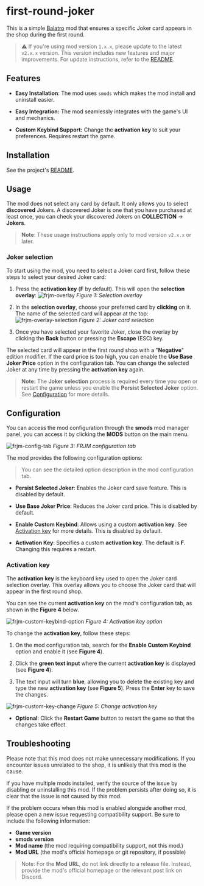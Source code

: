 # first-round-joker

This is a simple [Balatro](https://store.steampowered.com/app/2379780) mod
that ensures a specific Joker card appears in the shop during the first round.

> :warning: If you're using mod version `1.x.x`, please update to the latest `v2.x.x` version. This version includes new features and major improvements.
> For update instructions, refer to the [README](../README.md).

## Features

- **Easy Installation**: The mod uses `smods` which makes the mod install and uninstall easier.

- **Easy Integration:** The mod seamlessly integrates with the game's UI and mechanics.

- **Custom Keybind Support:** Change the **activation key** to suit your preferences.
Requires restart the game.

## Installation

See the project's [README](../README.md).

## Usage

The mod does not select any card by default.  It only allows you to
select **discovered** Jokers. A discovered Joker is one that you have purchased
at least once, you can check your discovered Jokers on **COLLECTION** -> **Jokers**.

> **Note**: These usage instructions apply only to mod version `v2.x.x` or later.

### Joker selection

To start using the mod, you need to select a Joker card first, follow these steps to
select your desired Joker card:

1. Press the **activation key** (**F** by default). This will open the **selection overlay**:
![frjm-overlay](./images/frjm_overlay.png)
*Figure 1: Selection overlay*

2. In the **selection overlay**, choose your preferred card by **clicking** on it. 
The name of the selected card will appear at the top:
![frjm-overlay-selection](./images/frjm_card_selection.png)
*Figure 2: Joker card selection*

3. Once you have selected your favorite Joker, close the overlay by clicking 
the **Back** button or pressing the **Escape** (ESC) key.

The selected card will appear in the first round shop with a "**Negative**" edition modifier.
If the card price is too high, you can enable the **Use Base Joker Price** option 
in the configuration tab. You can change the selected Joker at any time by pressing
the **activation key** again.

> **Note:** The **Joker selection** process is required every time you open or restart the
> game unless you enable the **Persist Selected Joker** option.
> See [Configuration](#configuration) for more details.

## Configuration

You can access the mod configuration through the **smods** mod manager panel, you can
access it by clicking the **MODS** button on the main menu.

![frjm-config-tab](./images/frjm_config_tab.png)
*Figure 3: FRJM configuration tab*

The mod provides the following configuration options:

> You can see the detailed option description in the mod configuration tab.

- **Persist Selected Joker**: Enables the Joker card save feature. This is disabled by default.

- **Use Base Joker Price**: Reduces the Joker card price. This is disabled by default.

- **Enable Custom Keybind**: Allows using a custom **activation key**.
See [Activation key](#activation-key) for more details. This is disabled by default.

- **Activation Key**: Specifies a custom **activation key**. The default is **F**. Changing this requires a restart.

### Activation key
The **activation key** is the keyboard key used to open the Joker card
selection overlay. This overlay allows you to choose the Joker card that will
appear in the first round shop.

You can see the current **activation key** on the mod's configuration tab, as shown
in the **Figure 4** below.

![frjm-custom-keybind-option](./images/frjm_custom_keybind_option.png)
*Figure 4: Activation key option*

To change the **activation key**, follow these steps:

1. On the mod configuration tab, search for the **Enable Custom Keybind** option and
enable it (see **Figure 4**).

2. Click the **green text input** where the current **activation key** is displayed (see **Figure 4**).

3. The text input will turn **blue**, allowing you to delete the existing key and type
the new **activation key** (see **Figure 5**). Press the **Enter** key to save the changes. 

![frjm-custom-key-change](./images/frjm_custom_keybind_change.png)
*Figure 5: Change activation key*

- **Optional**: Click the **Restart Game** button to restart the game so that the changes 
take effect.

## Troubleshooting

Please note that this mod does not make unnecessary modifications.
If you encounter issues unrelated to the shop, it is unlikely that this mod is the cause.

If you have multiple mods installed, verify the source of the issue by disabling
or uninstalling this mod. If the problem persists after doing so, 
it is clear that the issue is not caused by this mod.

If the problem occurs when this mod is enabled alongside another mod,
please open a new issue requesting compatibility support. Be sure to
include the following information:

- **Game version**
- **smods version**
- **Mod name** (the mod requiring compatibility support, not this mod.)
- **Mod URL** (the mod's official homepage or git repository, if possible)

> Note: For the **Mod URL**, do not link directly to a release file. Instead, provide the mod's official homepage or the relevant post link on Discord.
